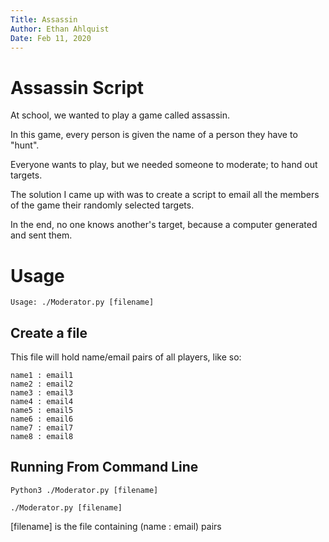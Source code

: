 ```yaml
---
Title: Assassin
Author: Ethan Ahlquist
Date: Feb 11, 2020
---  
```


# Assassin Script

At school, we wanted to play a game called assassin.

In this game, every person is given the name of a person they have to "hunt".

Everyone wants to play, but we needed someone to moderate; to hand out targets.

The solution I came up with was to create a script to email all the members of the game their randomly selected targets. 

In the end, no one knows another's target, because a computer generated and sent them.

# Usage

   ```
   Usage: ./Moderator.py [filename]
   ```

## Create a file

This file will hold name/email pairs of all players, like so:

```
name1 : email1
name2 : email2
name3 : email3
name4 : email4
name5 : email5
name6 : email6
name7 : email7
name8 : email8
```

## Running From Command Line

   ```
   Python3 ./Moderator.py [filename]
   ```

   ```
   ./Moderator.py [filename]
   ```

[filename] is the file containing (name : email) pairs

